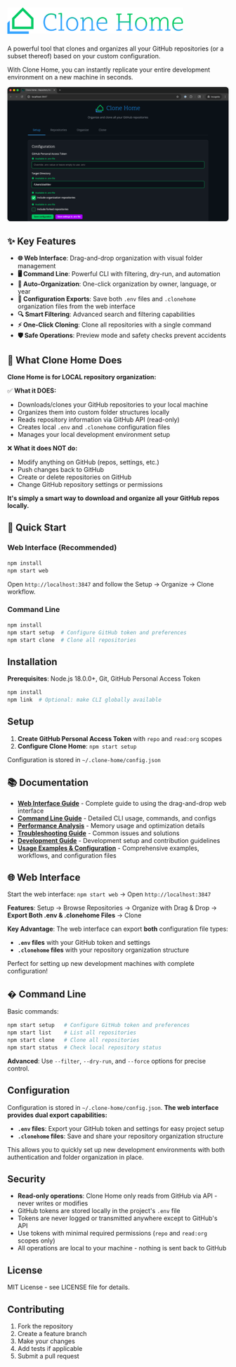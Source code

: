 # <img src="web/assets/images/lockup-clone-home.png" alt="Clone Home" width="400">

A powerful tool that clones and organizes all your GitHub repositories (or a subset thereof) based on your custom configuration.

With Clone Home, you can instantly replicate your entire development environment on a new machine in seconds.

![Clone Home Web Interface](web/assets/images/screenshot.png)

## ✨ Key Features

- **🌐 Web Interface**: Drag-and-drop organization with visual folder management
- **🖥️ Command Line**: Powerful CLI with filtering, dry-run, and automation
- **🤖 Auto-Organization**: One-click organization by owner, language, or year
- **💾 Configuration Exports**: Save both `.env` files and `.clonehome` organization files from the web interface
- **🔍 Smart Filtering**: Advanced search and filtering capabilities
- **⚡ One-Click Cloning**: Clone all repositories with a single command
- **🛡️ Safe Operations**: Preview mode and safety checks prevent accidents

## 🎯 What Clone Home Does

**Clone Home is for LOCAL repository organization:**

✅ **What it DOES:**

- Downloads/clones your GitHub repositories to your local machine
- Organizes them into custom folder structures locally
- Reads repository information via GitHub API (read-only)
- Creates local `.env` and `.clonehome` configuration files
- Manages your local development environment setup

❌ **What it does NOT do:**

- Modify anything on GitHub (repos, settings, etc.)
- Push changes back to GitHub
- Create or delete repositories on GitHub
- Change GitHub repository settings or permissions

**It's simply a smart way to download and organize all your GitHub repos locally.**

## 🚀 Quick Start

### Web Interface (Recommended)

```bash
npm install
npm start web
```

Open `http://localhost:3847` and follow the Setup → Organize → Clone workflow.

### Command Line

```bash
npm install
npm start setup  # Configure GitHub token and preferences
npm start clone  # Clone all repositories
```

## Installation

**Prerequisites**: Node.js 18.0.0+, Git, GitHub Personal Access Token

```bash
npm install
npm link  # Optional: make CLI globally available
```

## Setup

1. **Create GitHub Personal Access Token** with `repo` and `read:org` scopes
2. **Configure Clone Home**: `npm start setup`

Configuration is stored in `~/.clone-home/config.json`

## 📚 Documentation

- **[Web Interface Guide](docs/web-interface.md)** - Complete guide to using the drag-and-drop web interface
- **[Command Line Guide](docs/cli-guide.md)** - Detailed CLI usage, commands, and configs
- **[Performance Analysis](docs/performance-analysis.md)** - Memory usage and optimization details
- **[Troubleshooting Guide](docs/troubleshooting.md)** - Common issues and solutions
- **[Development Guide](docs/development.md)** - Development setup and contribution guidelines
- **[Usage Examples & Configuration](configs/README.md)** - Comprehensive examples, workflows, and configuration files

## 🌐 Web Interface

Start the web interface: `npm start web` → Open `http://localhost:3847`

**Features**: Setup → Browse Repositories → Organize with Drag & Drop → **Export Both .env & .clonehome Files** → Clone

**Key Advantage**: The web interface can export **both** configuration file types:

- **`.env` files** with your GitHub token and settings
- **`.clonehome` files** with your repository organization structure

Perfect for setting up new development machines with complete configuration!

## �️ Command Line

Basic commands:

```bash
npm start setup   # Configure GitHub token and preferences
npm start list    # List all repositories
npm start clone   # Clone all repositories
npm start status  # Check local repository status
```

**Advanced**: Use `--filter`, `--dry-run`, and `--force` options for precise control.

## Configuration

Configuration is stored in `~/.clone-home/config.json`. **The web interface provides dual export capabilities:**

- **`.env` files**: Export your GitHub token and settings for easy project setup
- **`.clonehome` files**: Save and share your repository organization structure

This allows you to quickly set up new development environments with both authentication and folder organization in place.

## Security

- **Read-only operations**: Clone Home only reads from GitHub via API - never writes or modifies
- GitHub tokens are stored locally in the project's `.env` file
- Tokens are never logged or transmitted anywhere except to GitHub's API
- Use tokens with minimal required permissions (`repo` and `read:org` scopes only)
- All operations are local to your machine - nothing is sent back to GitHub

## License

MIT License - see LICENSE file for details.

## Contributing

1. Fork the repository
2. Create a feature branch
3. Make your changes
4. Add tests if applicable
5. Submit a pull request
